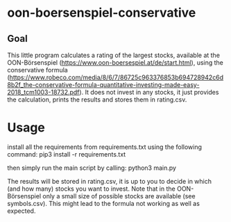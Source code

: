 # oon-boersenspiel-conservative
## Goal
This little program calculates a rating of the largest stocks, available at the OON-Börsenspiel (https://www.oon-boersespiel.at/de/start.html), using the conservative formula (https://www.robeco.com/media/8/6/7/86725c963376853b694728942c6d8b2f_the-conservative-formula-quantitative-investing-made-easy-2018_tcm1003-18732.pdf).
It does not invest in any stocks, it just provides the calculation, prints the results and stores them in rating.csv.

# Usage
install all the requirements from requirements.txt using the following command:
pip3 install -r requirements.txt

then simply run the main script by calling:
python3 main.py

The results will be stored in rating.csv, it is up to you to decide in which (and how many) stocks you want to invest.
Note that in the OON-Börsenspiel only a small size of possible stocks are available (see symbols.csv).
This might lead to the formula not working as well as expected.
